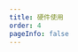 ```yaml
---
title: 硬件使用
order: 4
pageInfo: false
---
```


<ArtPlayer
  src="http://video.likeyou168.cn:9000/lky/lky/ex2170/2170use.webm"
/>
